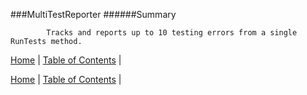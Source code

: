 ###MultiTestReporter
######Summary

            Tracks and reports up to 10 testing errors from a single RunTests method.
            

[Home](../../README.md) | [Table of Contents](../../TableOfContents.md) | 


[Home](../../README.md) | [Table of Contents](../../TableOfContents.md) | 

